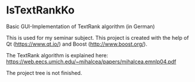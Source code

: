 # IsTextRankKo
Basic GUI-Implementation of TextRank algorithm (in German)

This is used for my seminar subject.
This project is created with the help of Qt (https://www.qt.io/) and Boost (http://www.boost.org/).

The TextRank algorithm is explained here: https://web.eecs.umich.edu/~mihalcea/papers/mihalcea.emnlp04.pdf

The project tree is not finished.

